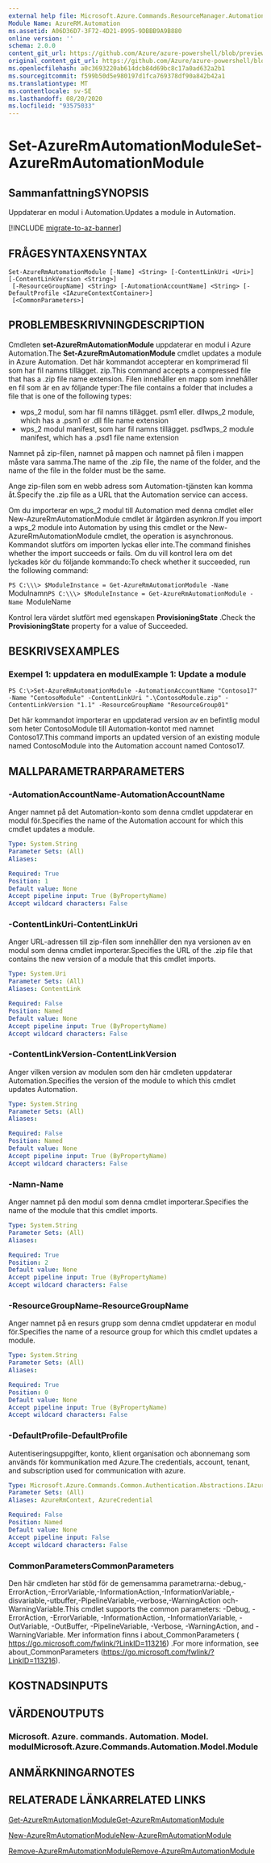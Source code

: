 ```yaml
---
external help file: Microsoft.Azure.Commands.ResourceManager.Automation.dll-Help.xml
Module Name: AzureRM.Automation
ms.assetid: A06D36D7-3F72-4D21-8995-9DBBB9A9B880
online version: ''
schema: 2.0.0
content_git_url: https://github.com/Azure/azure-powershell/blob/preview/src/ResourceManager/Automation/Commands.Automation/help/Set-AzureRmAutomationModule.md
original_content_git_url: https://github.com/Azure/azure-powershell/blob/preview/src/ResourceManager/Automation/Commands.Automation/help/Set-AzureRmAutomationModule.md
ms.openlocfilehash: a0c3693220ab614dcb84d69bc8c17a0ad632a2b1
ms.sourcegitcommit: f599b50d5e980197d1fca769378df90a842b42a1
ms.translationtype: MT
ms.contentlocale: sv-SE
ms.lasthandoff: 08/20/2020
ms.locfileid: "93575033"
---
```

# <span data-ttu-id="e541b-101">Set-AzureRmAutomationModule</span><span class="sxs-lookup"><span data-stu-id="e541b-101">Set-AzureRmAutomationModule</span></span>

## <span data-ttu-id="e541b-102">Sammanfattning</span><span class="sxs-lookup"><span data-stu-id="e541b-102">SYNOPSIS</span></span>
<span data-ttu-id="e541b-103">Uppdaterar en modul i Automation.</span><span class="sxs-lookup"><span data-stu-id="e541b-103">Updates a module in Automation.</span></span>

[!INCLUDE [migrate-to-az-banner](../../includes/migrate-to-az-banner.md)]

## <span data-ttu-id="e541b-104">FRÅGESYNTAXEN</span><span class="sxs-lookup"><span data-stu-id="e541b-104">SYNTAX</span></span>

```
Set-AzureRmAutomationModule [-Name] <String> [-ContentLinkUri <Uri>] [-ContentLinkVersion <String>]
 [-ResourceGroupName] <String> [-AutomationAccountName] <String> [-DefaultProfile <IAzureContextContainer>]
 [<CommonParameters>]
```

## <span data-ttu-id="e541b-105">PROBLEMBESKRIVNING</span><span class="sxs-lookup"><span data-stu-id="e541b-105">DESCRIPTION</span></span>
<span data-ttu-id="e541b-106">Cmdleten **set-AzureRmAutomationModule** uppdaterar en modul i Azure Automation.</span><span class="sxs-lookup"><span data-stu-id="e541b-106">The **Set-AzureRmAutomationModule** cmdlet updates a module in Azure Automation.</span></span>
<span data-ttu-id="e541b-107">Det här kommandot accepterar en komprimerad fil som har fil namns tillägget. zip.</span><span class="sxs-lookup"><span data-stu-id="e541b-107">This command accepts a compressed file that has a .zip file name extension.</span></span>
<span data-ttu-id="e541b-108">Filen innehåller en mapp som innehåller en fil som är en av följande typer:</span><span class="sxs-lookup"><span data-stu-id="e541b-108">The file contains a folder that includes a file that is one of the following types:</span></span> 

- <span data-ttu-id="e541b-109">wps_2 modul, som har fil namns tillägget. psm1 eller. dll</span><span class="sxs-lookup"><span data-stu-id="e541b-109">wps_2 module, which has a .psm1 or .dll file name extension</span></span> 
- <span data-ttu-id="e541b-110">wps_2 modul manifest, som har fil namns tillägget. psd1</span><span class="sxs-lookup"><span data-stu-id="e541b-110">wps_2 module manifest, which has a .psd1 file name extension</span></span>

<span data-ttu-id="e541b-111">Namnet på zip-filen, namnet på mappen och namnet på filen i mappen måste vara samma.</span><span class="sxs-lookup"><span data-stu-id="e541b-111">The name of the .zip file, the name of the folder, and the name of the file in the folder must be the same.</span></span>

<span data-ttu-id="e541b-112">Ange zip-filen som en webb adress som Automation-tjänsten kan komma åt.</span><span class="sxs-lookup"><span data-stu-id="e541b-112">Specify the .zip file as a URL that the Automation service can access.</span></span>

<span data-ttu-id="e541b-113">Om du importerar en wps_2 modul till Automation med denna cmdlet eller New-AzureRmAutomationModule cmdlet är åtgärden asynkron.</span><span class="sxs-lookup"><span data-stu-id="e541b-113">If you import a wps_2 module into Automation by using this cmdlet or the New-AzureRmAutomationModule cmdlet, the operation is asynchronous.</span></span>
<span data-ttu-id="e541b-114">Kommandot slutförs om importen lyckas eller inte.</span><span class="sxs-lookup"><span data-stu-id="e541b-114">The command finishes whether the import succeeds or fails.</span></span>
<span data-ttu-id="e541b-115">Om du vill kontrol lera om det lyckades kör du följande kommando:</span><span class="sxs-lookup"><span data-stu-id="e541b-115">To check whether it succeeded, run the following command:</span></span>

<span data-ttu-id="e541b-116">`PS C:\\\> $ModuleInstance = Get-AzureRmAutomationModule -Name `Modulnamn</span><span class="sxs-lookup"><span data-stu-id="e541b-116">`PS C:\\\> $ModuleInstance = Get-AzureRmAutomationModule -Name `ModuleName</span></span>

<span data-ttu-id="e541b-117">Kontrol lera värdet slutfört med egenskapen **ProvisioningState** .</span><span class="sxs-lookup"><span data-stu-id="e541b-117">Check the **ProvisioningState** property for a value of Succeeded.</span></span>

## <span data-ttu-id="e541b-118">BESKRIVS</span><span class="sxs-lookup"><span data-stu-id="e541b-118">EXAMPLES</span></span>

### <span data-ttu-id="e541b-119">Exempel 1: uppdatera en modul</span><span class="sxs-lookup"><span data-stu-id="e541b-119">Example 1: Update a module</span></span>
```
PS C:\>Set-AzureRmAutomationModule -AutomationAccountName "Contoso17" -Name "ContosoModule" -ContentLinkUri ".\ContosoModule.zip" -ContentLinkVersion "1.1" -ResourceGroupName "ResourceGroup01"
```

<span data-ttu-id="e541b-120">Det här kommandot importerar en uppdaterad version av en befintlig modul som heter ContosoModule till Automation-kontot med namnet Contoso17.</span><span class="sxs-lookup"><span data-stu-id="e541b-120">This command imports an updated version of an existing module named ContosoModule into the Automation account named Contoso17.</span></span>

## <span data-ttu-id="e541b-121">MALLPARAMETRAR</span><span class="sxs-lookup"><span data-stu-id="e541b-121">PARAMETERS</span></span>

### <span data-ttu-id="e541b-122">-AutomationAccountName</span><span class="sxs-lookup"><span data-stu-id="e541b-122">-AutomationAccountName</span></span>
<span data-ttu-id="e541b-123">Anger namnet på det Automation-konto som denna cmdlet uppdaterar en modul för.</span><span class="sxs-lookup"><span data-stu-id="e541b-123">Specifies the name of the Automation account for which this cmdlet updates a module.</span></span>

```yaml
Type: System.String
Parameter Sets: (All)
Aliases: 

Required: True
Position: 1
Default value: None
Accept pipeline input: True (ByPropertyName)
Accept wildcard characters: False
```

### <span data-ttu-id="e541b-124">-ContentLinkUri</span><span class="sxs-lookup"><span data-stu-id="e541b-124">-ContentLinkUri</span></span>
<span data-ttu-id="e541b-125">Anger URL-adressen till zip-filen som innehåller den nya versionen av en modul som denna cmdlet importerar.</span><span class="sxs-lookup"><span data-stu-id="e541b-125">Specifies the URL of the .zip file that contains the new version of a module that this cmdlet imports.</span></span>

```yaml
Type: System.Uri
Parameter Sets: (All)
Aliases: ContentLink

Required: False
Position: Named
Default value: None
Accept pipeline input: True (ByPropertyName)
Accept wildcard characters: False
```

### <span data-ttu-id="e541b-126">-ContentLinkVersion</span><span class="sxs-lookup"><span data-stu-id="e541b-126">-ContentLinkVersion</span></span>
<span data-ttu-id="e541b-127">Anger vilken version av modulen som den här cmdleten uppdaterar Automation.</span><span class="sxs-lookup"><span data-stu-id="e541b-127">Specifies the version of the module to which this cmdlet updates Automation.</span></span>

```yaml
Type: System.String
Parameter Sets: (All)
Aliases: 

Required: False
Position: Named
Default value: None
Accept pipeline input: True (ByPropertyName)
Accept wildcard characters: False
```

### <span data-ttu-id="e541b-128">-Namn</span><span class="sxs-lookup"><span data-stu-id="e541b-128">-Name</span></span>
<span data-ttu-id="e541b-129">Anger namnet på den modul som denna cmdlet importerar.</span><span class="sxs-lookup"><span data-stu-id="e541b-129">Specifies the name of the module that this cmdlet imports.</span></span>

```yaml
Type: System.String
Parameter Sets: (All)
Aliases: 

Required: True
Position: 2
Default value: None
Accept pipeline input: True (ByPropertyName)
Accept wildcard characters: False
```

### <span data-ttu-id="e541b-130">-ResourceGroupName</span><span class="sxs-lookup"><span data-stu-id="e541b-130">-ResourceGroupName</span></span>
<span data-ttu-id="e541b-131">Anger namnet på en resurs grupp som denna cmdlet uppdaterar en modul för.</span><span class="sxs-lookup"><span data-stu-id="e541b-131">Specifies the name of a resource group for which this cmdlet updates a module.</span></span>

```yaml
Type: System.String
Parameter Sets: (All)
Aliases: 

Required: True
Position: 0
Default value: None
Accept pipeline input: True (ByPropertyName)
Accept wildcard characters: False
```

### <span data-ttu-id="e541b-132">-DefaultProfile</span><span class="sxs-lookup"><span data-stu-id="e541b-132">-DefaultProfile</span></span>
<span data-ttu-id="e541b-133">Autentiseringsuppgifter, konto, klient organisation och abonnemang som används för kommunikation med Azure.</span><span class="sxs-lookup"><span data-stu-id="e541b-133">The credentials, account, tenant, and subscription used for communication with azure.</span></span>

```yaml
Type: Microsoft.Azure.Commands.Common.Authentication.Abstractions.IAzureContextContainer
Parameter Sets: (All)
Aliases: AzureRmContext, AzureCredential

Required: False
Position: Named
Default value: None
Accept pipeline input: False
Accept wildcard characters: False
```

### <span data-ttu-id="e541b-134">CommonParameters</span><span class="sxs-lookup"><span data-stu-id="e541b-134">CommonParameters</span></span>
<span data-ttu-id="e541b-135">Den här cmdleten har stöd för de gemensamma parametrarna:-debug,-ErrorAction,-ErrorVariable,-InformationAction,-InformationVariable,-disvariable,-utbuffer,-PipelineVariable,-verbose,-WarningAction och-WarningVariable.</span><span class="sxs-lookup"><span data-stu-id="e541b-135">This cmdlet supports the common parameters: -Debug, -ErrorAction, -ErrorVariable, -InformationAction, -InformationVariable, -OutVariable, -OutBuffer, -PipelineVariable, -Verbose, -WarningAction, and -WarningVariable.</span></span> <span data-ttu-id="e541b-136">Mer information finns i about_CommonParameters ( https://go.microsoft.com/fwlink/?LinkID=113216) .</span><span class="sxs-lookup"><span data-stu-id="e541b-136">For more information, see about_CommonParameters (https://go.microsoft.com/fwlink/?LinkID=113216).</span></span>

## <span data-ttu-id="e541b-137">KOSTNADS</span><span class="sxs-lookup"><span data-stu-id="e541b-137">INPUTS</span></span>

## <span data-ttu-id="e541b-138">VÄRDEN</span><span class="sxs-lookup"><span data-stu-id="e541b-138">OUTPUTS</span></span>

### <span data-ttu-id="e541b-139">Microsoft. Azure. commands. Automation. Model. modul</span><span class="sxs-lookup"><span data-stu-id="e541b-139">Microsoft.Azure.Commands.Automation.Model.Module</span></span>

## <span data-ttu-id="e541b-140">ANMÄRKNINGAR</span><span class="sxs-lookup"><span data-stu-id="e541b-140">NOTES</span></span>

## <span data-ttu-id="e541b-141">RELATERADE LÄNKAR</span><span class="sxs-lookup"><span data-stu-id="e541b-141">RELATED LINKS</span></span>

[<span data-ttu-id="e541b-142">Get-AzureRmAutomationModule</span><span class="sxs-lookup"><span data-stu-id="e541b-142">Get-AzureRmAutomationModule</span></span>](./Get-AzureRmAutomationModule.md)

[<span data-ttu-id="e541b-143">New-AzureRmAutomationModule</span><span class="sxs-lookup"><span data-stu-id="e541b-143">New-AzureRmAutomationModule</span></span>](./New-AzureRmAutomationModule.md)

[<span data-ttu-id="e541b-144">Remove-AzureRmAutomationModule</span><span class="sxs-lookup"><span data-stu-id="e541b-144">Remove-AzureRmAutomationModule</span></span>](./Remove-AzureRmAutomationModule.md)


